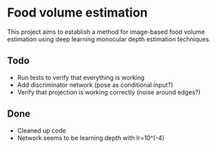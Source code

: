 # Food volume estimation
This project aims to establish a method for image-based food volume estimation
using deep learning monocular depth estimation techniques.

## Todo
- Run tests to verify that everything is working
- Add discriminator network (pose as conditional input?)
- Verify that projection is working correctly (noise around edges?)

## Done
- Cleaned up code
- Network seems to be learning depth with lr=10^(-4)
